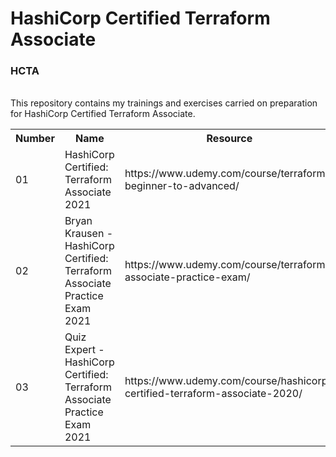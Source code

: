 # HashiCorp Certified Terraform Associate
<h3>HCTA</h3> <br>
This repository contains my trainings and exercises carried on preparation for HashiCorp Certified Terraform Associate.
<table>
  <tr>
    <th>Number</th>
    <th>Name</th>
    <th>Resource</th>
    <th>Status</th>
  </tr>
  
  <tr>
    <td>01</td>
    <td>HashiCorp Certified: Terraform Associate 2021</td>
    <td>https://www.udemy.com/course/terraform-beginner-to-advanced/</td>
    <td>Done</td>
   <tr>
    <td>02</td>
    <td>Bryan Krausen - HashiCorp Certified: Terraform Associate Practice Exam 2021</td>
    <td>https://www.udemy.com/course/terraform-associate-practice-exam/</td>
    <td>Done</td>
  </tr>
     <tr>
    <td>03</td>
    <td>Quiz Expert - HashiCorp Certified: Terraform Associate Practice Exam 2021</td>
    <td>https://www.udemy.com/course/hashicorp-certified-terraform-associate-2020/</td>
    <td>Done</td>
  </tr>
   
   
</table> 
